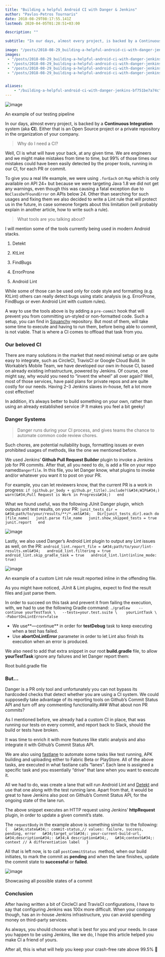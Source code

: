 ```yaml
---
title: "Building a helpful Android CI with Danger & Jenkins"
author: "Pavlos-Petros Tournaris"
date: 2018-08-29T08:17:55.141Z
lastmod: 2020-04-05T01:28:51+03:00

description: ""

subtitle: "In our days, almost every project, is backed by a Continuous Integration system (aka CI). Either that is an Open Source project or a…"

image: "/posts/2018-08-29_building-a-helpful-android-ci-with-danger-jenkins/images/1.png" 
images:
 - "/posts/2018-08-29_building-a-helpful-android-ci-with-danger-jenkins/images/1.png" 
 - "/posts/2018-08-29_building-a-helpful-android-ci-with-danger-jenkins/images/2.png" 
 - "/posts/2018-08-29_building-a-helpful-android-ci-with-danger-jenkins/images/3.png" 
 - "/posts/2018-08-29_building-a-helpful-android-ci-with-danger-jenkins/images/4.png" 


aliases:
    - "/building-a-helpful-android-ci-with-danger-jenkins-bf751be7a74c"
---
```


![image](/posts/2018-08-29_building-a-helpful-android-ci-with-danger-jenkins/images/1.png)

An example of our testing pipeline

In our days, almost every project, is backed by a **Continuous Integration** system (aka **CI**). Either that is an Open Source project or a private repository in the organization of your company.
> Why do I need a CI?

Well, CI is what will have your back, at any given time. We are engineers and we might make mistakes from time to time, but 99% of those times our mistakes could have been easily detected by the proper tools, running in our CI, for each PR or commit.

To give you a real life example, we were using `.forEach` on `Map` which is only available on API 24+ but because we were targeting Java 1.8 we did not get any warnings, even though this was causing a fatal exception due to `NoClassDefFoundError` on APIs below 24. Other than searching for such usages and fixing them we also decided to write a Lint rule that will protect us in the future, in case someone forgets about this limitation (will probably explain in another article, how to write such a rule).
> What tools are you talking about?

I will mention some of the tools currently being used in modern Android stacks.

1. Detekt

2. KtLint

3. FindBugs

4. ErrorProne

5. Android Lint

While some of those can be used only for code style and formatting (e.g. KtLint) others can really detect bugs using static analysis (e.g. ErrorProne, FindBugs or even Android Lint with custom rules).

A way to use the tools above is by adding a `pre-commit` hook that will prevent you from committing un-styled or non-formatted code. Such a setup, you can find in [Squanchy](https://github.com/squanchy-dev/squanchy-android/blob/develop/team-props/git-hooks.gradle) repository. But most of them, will take some time to execute and having to run them, before being able to commit, is not viable. That is where a CI comes to offload that task from you.

### Our beloved CI

There are many solutions in the market that need minimal setup or are quite easy to integrate, such as CircleCI, TravisCI or Google Cloud Build. In Workable’s Mobile Team, we have developed our own in-house CI, based on already existing infrastructure, powered by Jenkins. Of course, one might say, why would you need to “invent the wheel” all over again? Well, most of those services, have paid plans for private repos and are quite costly for our needs. Having 2–3 Jenkins slaves in-house, felt a lot more cost effective!

In addition, it’s always better to build something on your own, rather than using an already established service :P It makes you feel a bit geeky!

### Danger Systems
> Danger runs during your CI process, and gives teams the chance to automate common code review chores.

Such chores, are potential nullability bugs, formatting issues or even prohibited usages of methods, like the one we mentioned before.

We used Jenkins’ **Github Pull Request Builder** plugin to invoke a Jenkins job for PR commits. After that, all you need to do, is add a file on your repo named`Dangerfile`. In this file, you let Danger know, what plugins to invoke and/or whatever you want it to post on your PR.

For example, you can let reviewers know, that the current PR is a work in progress:
`if (github.pr_body + github.pr_title).include?(&#34;WIP&#34;)  
   warn(&#34;Pull Request is Work in Progress&#34;)  
end`

What we found useful, was the following JUnit Danger plugin, which outputs unit test results, on your PR:
`junit_tests_dir = &#34;path/to/your/results/**/*.xml&#34;  
Dir[junit_tests_dir].each do |file_name|  
  junit.parse file_name  
  junit.show_skipped_tests = true  
  junit.report  
end`



![image](/posts/2018-08-29_building-a-helpful-android-ci-with-danger-jenkins/images/2.png)



Lastly, we also used Danger’s Android Lint plugin to output any Lint issues as well, on the PR:
`android_lint.report_file = &#34;path/to/your/lint-results.xml&#34;  
android_lint.filtering = true  
android_lint.skip_gradle_task = true  
android_lint.lint(inline_mode: true)`



![image](/posts/2018-08-29_building-a-helpful-android-ci-with-danger-jenkins/images/3.png)

An example of a custom Lint rule result reported inline in the offending file.



As you might have noticed, JUnit &amp; Lint plugins, expect to find the result files and just parse them.

In order to succeed on this task and prevent it from failing the execution, with, we had to use the following Gradle command:
`./gradlew   
--continue yourTestTask \  
--tests=your.test.suite \   
yourLintTask \  
-PabortOnLintError=false`

*   We use**— continue** in order for **testDebug** task to keep executing when a test has failed.
*   Use **abortOnLintError** parameter in order to let Lint also finish its execution when an error is produced.

We also need to add that extra snippet in our root **build.gradle** file, to allow **yourTestTask** ignore any failures and let Danger report them:


Root build.gradle file

### But…

Danger is a PR only tool and unfortunately you can not bypass its hardcoded checks that detect whether you are using a CI system. We could supposedly take advantage of its reporting tools on Github’s Commit Status API and turn off any commenting functionality.### What about non PR commits?

As I mentioned before, we already had a custom CI in place, that was running our tests on every commit, and report back to Slack, should the build or tests have broken.

It was time to enrich it with more features like static analysis and also integrate it with Github’s Commit Status API.

We are also using [fastlane](https://fastlane.tools/) to automate some tasks like test running, APK building and uploading either to Fabric Beta or PlayStore. All of the above tasks, are executed in what fastlane calls “lanes”. Each lane is assigned a specific task and you essentially “drive” that lane when you want to execute it.

All we had to do, was create a lane that will run Android Lint and [Detekt](https://github.com/arturbosch/detekt) and use that one along with the test running lane. Apart from that, it would be great to have Jenkins also post on Github’s Commit Status API, for the ongoing state of the lane run.




The above snippet executes an HTTP request using Jenkins’ **httpRequest** plugin, in order to update a given commit’s state.

The `requestBody` in the example above is something similar to the following:
`{  
  &#34;state&#34;: commit-status,// values: failure, success, pending, error  
  &#34;target_url&#34;: your-current-build-url,  
  &#34;description&#34;: &#34;A description&#34;,  
  &#34;context&#34;: context // A differentiation label  
}`

All that is left now, is to call `postCommitStatus `method, when our build initiates, to mark the commit as **pending** and when the lane finishes, update the commit state to **successful** or **failed**.




![image](/posts/2018-08-29_building-a-helpful-android-ci-with-danger-jenkins/images/4.png)

Showcasing all possible states of a commit

### Conclusion

After having written a bit of CircleCI and TravisCI configurations, I have to say that configuring Jenkins was 100x more difficult. When your company though, has an in-house Jenkins infrastructure, you can avoid spending money on third-party services.

As always, you should choose what is best for you and your needs. In case you happen to be using Jenkins, like we do, I hope this article helped you make CI a friend of yours.

After all, this is what will help you keep your crash-free rate above 99.5% 🙌
